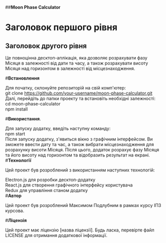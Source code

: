 ##__Moon Phase Calculator__

Заголовок першого рівня
=======================

Заголовок другого рівня
------------------------


Це повноцінна десктоп-аплікація, яка дозволяє розрахувати фазу Місяця в залежності від дати та часу, а також розрахувати висоту Місяця над горизонтом в залежності від місцезнаходження.

#__Встановлення__

Для початку, склонуйте репозиторій на свій комп'ютер:  
git clone https://github.com/your-username/moon-phase-calculator.git  
Далі, перейдіть до папки проекту та встановіть необхідні залежності:  
cd moon-phase-calculator  
npm install  

#__Використання__. 

Для запуску додатку, введіть наступну команду:  
npm start  
Після запуску додатку, з'явиться вікно з графічним інтерфейсом. Ви зможете ввести дату та час, а також вибрати місцезнаходження для розрахунку висоти Місяця. Після цього, додаток розрахує фазу Місяця та його висоту над горизонтом та відобразить результат на екрані.
#__Технології__  

Цей проект був розроблений з використанням наступних технологій:  

Electron.js для розробки десктоп-додатку  
React.js для створення графічного інтерфейсу користувача  
Redux для управління станом додатку  
#__Автор__  

Цей проект був розроблений Максимом Подлубним в рамках курсу ІПЗ курсова.  

#__Ліцензія__  

Цей проект має ліцензію [назва ліцензії]. Будь ласка, перевірте файл LICENSE для отримання додаткової інформації.  
